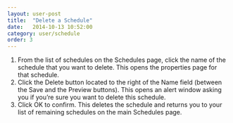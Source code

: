```yaml
---
layout: user-post
title:  "Delete a Schedule"
date:   2014-10-13 10:52:00
category: user/schedule
order: 3
---
```


1. From the list of schedules on the Schedules page, click the name of the schedule that you want to delete.  This opens the properties page for that schedule.
2. Click the Delete button located to the right of the Name field (between the Save and the Preview buttons).  This opens an alert window asking you if you’re sure you want to delete this schedule.  
3. Click OK to confirm.  This deletes the schedule and returns you to your list of remaining schedules on the main Schedules page.


